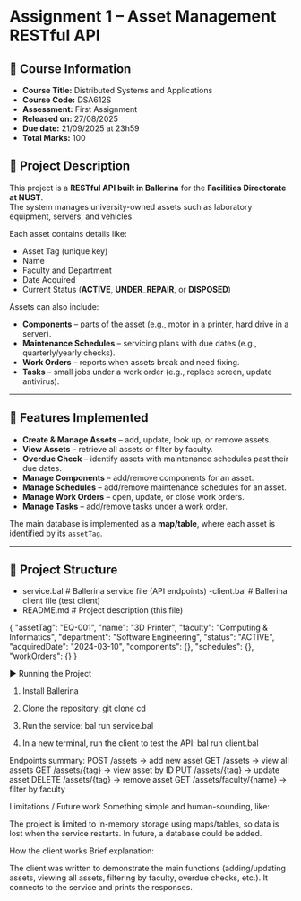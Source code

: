 # Assignment 1 – Asset Management RESTful API

## 📘 Course Information
- **Course Title:** Distributed Systems and Applications  
- **Course Code:** DSA612S  
- **Assessment:** First Assignment  
- **Released on:** 27/08/2025  
- **Due date:** 21/09/2025 at 23h59  
- **Total Marks:** 100

## 📖 Project Description
This project is a **RESTful API built in Ballerina** for the **Facilities Directorate at NUST**.  
The system manages university-owned assets such as laboratory equipment, servers, and vehicles.  

Each asset contains details like:
- Asset Tag (unique key)  
- Name  
- Faculty and Department  
- Date Acquired  
- Current Status (**ACTIVE**, **UNDER_REPAIR**, or **DISPOSED**)

Assets can also include:
- **Components** – parts of the asset (e.g., motor in a printer, hard drive in a server).  
- **Maintenance Schedules** – servicing plans with due dates (e.g., quarterly/yearly checks).  
- **Work Orders** – reports when assets break and need fixing.  
- **Tasks** – small jobs under a work order (e.g., replace screen, update antivirus).  

---

## 🎯 Features Implemented
- **Create & Manage Assets** – add, update, look up, or remove assets.  
- **View Assets** – retrieve all assets or filter by faculty.  
- **Overdue Check** – identify assets with maintenance schedules past their due dates.  
- **Manage Components** – add/remove components for an asset.  
- **Manage Schedules** – add/remove maintenance schedules for an asset.  
- **Manage Work Orders** – open, update, or close work orders.  
- **Manage Tasks** – add/remove tasks under a work order.

The main database is implemented as a **map/table**, where each asset is identified by its `assetTag`.

---

## 📂 Project Structure

- service.bal # Ballerina service file (API endpoints)
-client.bal # Ballerina client file (test client)
- README.md # Project description (this file)

{
  "assetTag": "EQ-001",
  "name": "3D Printer",
  "faculty": "Computing & Informatics",
  "department": "Software Engineering",
  "status": "ACTIVE",
  "acquiredDate": "2024-03-10",
  "components": {},
   "schedules": {},
  "workOrders": {}
}

▶️ Running the Project

1. Install Ballerina
2. Clone the repository:
git clone <your-repo-link>
cd <repo-folder>

3. Run the service:
bal run service.bal

4. In a new terminal, run the client to test the API:
bal run client.bal

Endpoints summary:
POST /assets        -> add new asset
GET /assets         -> view all assets
GET /assets/{tag}   -> view asset by ID
PUT /assets/{tag}   -> update asset
DELETE /assets/{tag} -> remove asset
GET /assets/faculty/{name} -> filter by faculty

Limitations / Future work
Something simple and human-sounding, like:

The project is limited to in-memory storage using maps/tables, so data is lost when the service restarts. In future, a database could be added.

How the client works
Brief explanation:

The client was written to demonstrate the main functions (adding/updating assets, viewing all assets, filtering by faculty, overdue checks, etc.). It connects to the service and prints the responses.
